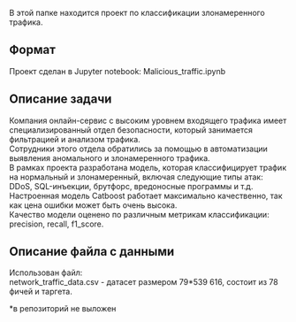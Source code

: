 В этой папке находится проект по классификации злонамеренного трафика.

## Формат

Проект сделан в Jupyter notebook: Malicious_traffic.ipynb

## Описание задачи

Компания онлайн-сервис с высоким уровнем входящего трафика имеет специализированный отдел безопасности, который занимается фильтрацией и анализом трафика.\
Сотрудники этого отдела обратились за помощью в автоматизации выявления аномального и злонамеренного трафика.\
В рамках проекта разработана модель, которая классифицирует трафик на нормальный и злонамеренный, включая следующие типы атак: DDoS, SQL-инъекции, брутфорс, вредоносные программы и т.д.\
Настроенная модель Catboost работает максимально качественно, так как цена ошибки может быть очень высока.\
Качество модели оценено по различным метрикам классификации: precision, recall, f1_score.

## Описание файла с данными

Использован файл:\
network_traffic_data.csv - датасет размером 79*539 616, состоит из 78 фичей и таргета.

*в репозиторий не выложен




